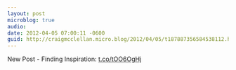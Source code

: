 ```yaml
---
layout: post
microblog: true
audio: 
date: 2012-04-05 07:00:11 -0600
guid: http://craigmcclellan.micro.blog/2012/04/05/t187887356584538112.html
---
```

New Post - Finding Inspiration: [t.co/tOO6OgHj](http://t.co/tOO6OgHj)
